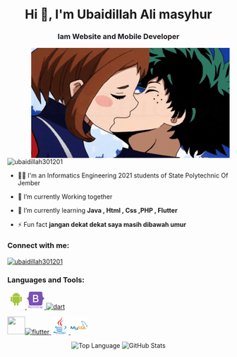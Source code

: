<h1 align="center">Hi 👋, I'm Ubaidillah Ali masyhur</h1>
<h3 align="center">Iam Website and Mobile Developer</h3>

<img align="right" src="./gif.gif" style="width:450px"/>

<p align="left"> <img src="https://komarev.com/ghpvc/?username=rsydfhmy03&label=Profile%20views&color=0e75b6&style=flat" alt="ubaidillah301201" /> </p>

- 👨‍🎓 I'm an Informatics Engineering 2021 students of State Polytechnic Of Jember

- 🔭 I’m currently Working together

- 🌱 I’m currently learning **Java , Html , Css ,PHP , Flutter**

- ⚡ Fun fact **jangan dekat dekat saya masih dibawah umur**
 

<h3 align="left">Connect with me:</h3>
<p align="left">

<a href="https://instagram.com/ubaidillahsyr_" target="blank"><img align="center" src="https://raw.githubusercontent.com/rahuldkjain/github-profile-readme-generator/master/src/images/icons/Social/instagram.svg" alt="ubaidillah301201" height="30" width="40" /></a>
</p>
<h3 align="left">Languages and Tools:</h3>
<p align="left"> <a href="https://developer.android.com" target="_blank" rel="noreferrer"> <img src="https://raw.githubusercontent.com/devicons/devicon/master/icons/android/android-original-wordmark.svg" alt="android" width="40" height="40"/> </a> 
<a href="https://getbootstrap.com" target="_blank" rel="noreferrer"> <img src="https://raw.githubusercontent.com/devicons/devicon/master/icons/bootstrap/bootstrap-plain-wordmark.svg" alt="bootstrap" width="40" height="40"/> </a>
<a href="https://dart.dev" target="_blank" rel="noreferrer"> <img src="https://www.vectorlogo.zone/logos/dartlang/dartlang-icon.svg" alt="dart" width="40" height="40"/> </a>

<a href="https://flutter.dev" target="_blank" rel="noreferrer"> <img src="https://www.vectorlogo.zone/logos/flutterio/flutterio-icon.svg" alt="flutter" width="40" height="40"/> </a>
<a href="https://www.java.com" target="_blank" rel="noreferrer"> <img src="https://raw.githubusercontent.com/devicons/devicon/master/icons/java/java-original.svg" alt="java" width="40" height="40"/> </a> 
<a href="https://www.mysql.com/" target="_blank" rel="noreferrer"> 
<img src="https://raw.githubusercontent.com/devicons/devicon/master/icons/mysql/mysql-original-wordmark.svg" alt="mysql" width="40" height="40"/> </a> 
<a><img align="left" width="40" height="40" src="https://code.visualstudio.com/favicon.ico" /> </a></p>

<p align="center">
  <img alt="Top Language" src="https://github-readme-stats.vercel.app/api/top-langs/?bg_color=00000000&layout=compact&username=ubaidillah301201&hide_border=true&title_color=373e4d&text_color=3b4252&langs_count=8"/>
  <img alt="GitHub Stats" src="https://github-readme-stats.vercel.app/api?bg_color=00000000&username=ubaidillah301201&show_icons=true&hide=commits&hide_border=true&icon_color=4C566A&title_color=373e4d&text_color=3b4252"/>
</p>
